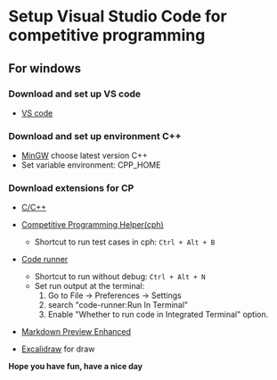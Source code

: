 # Setup Visual Studio Code for competitive programming

## For windows
### Download and set up VS code
- [VS code](https://code.visualstudio.com/download)

### Download and set up environment C++
- [MinGW](https://nuwen.net/) choose latest version C++
- Set variable environment: CPP_HOME
### Download extensions for CP
- [C/C++](https://marketplace.visualstudio.com/items?itemName=ms-vscode.cpptools)
- [Competitive Programming Helper(cph)](https://marketplace.visualstudio.com/items?itemName=DivyanshuAgrawal.competitive-programming-helper)
    - Shortcut to run test cases in cph: `Ctrl + Alt + B`
- [Code runner](https://marketplace.visualstudio.com/items?itemName=formulahendry.code-runner)
  - Shortcut to run without debug: `Ctrl + Alt + N` 
  - Set run output at the terminal: 
    1. Go to File -> Preferences -> Settings
    2. search "code-runner:Run In Terminal"
    3. Enable "Whether to run code in Integrated Terminal" option.
- [Markdown Preview Enhanced](https://marketplace.visualstudio.com/items?itemName=shd101wyy.markdown-preview-enhanced)

- [Excalidraw](https://marketplace.visualstudio.com/items?itemName=pomdtr.excalidraw-editor) for draw

<b>Hope you have fun, have a nice day</b>